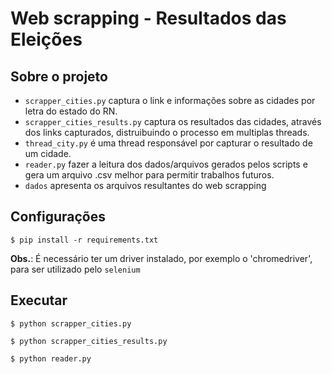 # Web scrapping - Resultados das Eleições

## Sobre o projeto

* `scrapper_cities.py` captura o link e informações sobre as cidades por letra do estado do RN.
* `scrapper_cities_results.py` captura os resultados das cidades, através dos links capturados, distruibuindo o processo em multiplas threads.
* `thread_city.py` é uma thread responsável por capturar o resultado de um cidade.
* `reader.py` fazer a leitura dos dados/arquivos gerados pelos scripts e gera um arquivo .csv melhor para permitir trabalhos futuros.
* `dados` apresenta os arquivos resultantes do web scrapping

## Configurações

`$ pip install -r requirements.txt`

**Obs.**: É necessário ter um driver instalado, por exemplo o 'chromedriver', para ser utilizado pelo `selenium`

## Executar

`$ python scrapper_cities.py`

`$ python scrapper_cities_results.py`

`$ python reader.py`
